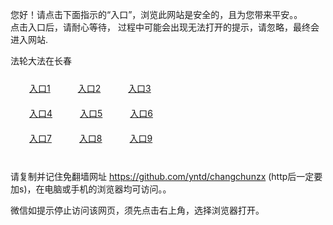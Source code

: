 您好！请点击下面指示的“入口”，浏览此网站是安全的，且为您带来平安。。 <br/>
点击入口后，请耐心等待， 过程中可能会出现无法打开的提示，请忽略，最终会进入网站. </br>

法轮大法在长春<br/>
<div style="padding:10px"><a style="margin:20px" target="_blank" href="https://d2x9rs51uigecp.cloudfront.net/2Qpsp?zpogj" id="ccLink1" rel="nofollow">入口1</a> <a target="_blank" style="margin:20px" href="https://df2z6rw4cdxd1.cloudfront.net/2Qpsp?wtelmmzv" id="ccLink2" rel="nofollow">入口2</a> <a style="margin:20px" target="_blank" href="https://d3axxjrjxnbj3i.cloudfront.net/2Qpsp?nlrwalhw" id="ccLink3" rel="nofollow">入口3</a></div>

<div style="padding:10px" ><a style="margin:20px" target="_blank" href="https://d2x9rs51uigecp.cloudfront.net/2Qpsp?zpogj" id="ccLink4" rel="nofollow">入口4</a> <a style="margin:20px" href="https://df2z6rw4cdxd1.cloudfront.net/2Qpsp?wtelmmzv" target="_blank" id="ccLink5" rel="nofollow">入口5</a> <a style="margin:20px" href="https://d3axxjrjxnbj3i.cloudfront.net/2Qpsp?nlrwalhw" target="_blank" id="ccLink6" rel="nofollow">入口6</a></div>

<div style="padding:10px"><a style="margin:20px" target="_blank" href="https://d2x9rs51uigecp.cloudfront.net/2Qpsp?zpogj" id="ccLink7" rel="nofollow">入口7</a> <a style="margin:20px" href="https://df2z6rw4cdxd1.cloudfront.net/2Qpsp?wtelmmzv" target="_blank" id="ccLink8" rel="nofollow">入口8</a> <a style="margin:20px" target="_blank" href="https://d3axxjrjxnbj3i.cloudfront.net/2Qpsp?nlrwalhw" id="ccLink9" rel="nofollow">入口9</a></div>

<br/>



请复制并记住免翻墙网址 https://github.com/yntd/changchunzx (http后一定要加s)，在电脑或手机的浏览器均可访问。。<br/>

微信如提示停止访问该网页，须先点击右上角，选择浏览器打开。
